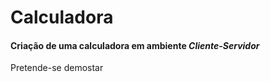 # Calculadora
<h4>  Criação de uma calculadora em ambiente
<i> Cliente-Servidor  </i> </h4>

Pretende-se demostar